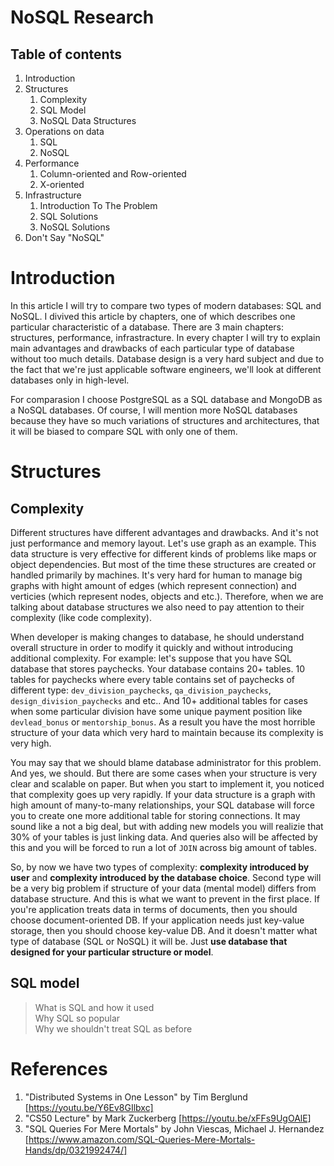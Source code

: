 # NoSQL Research

## Table of contents

 1. Introduction
 1. Structures
    1. Complexity
    1. SQL Model
    2. NoSQL Data Structures
 2. Operations on data
    1. SQL
    2. NoSQL
 2. Performance
    1. Column-oriented and Row-oriented
    2. X-oriented
 3. Infrastructure
    1. Introduction To The Problem
    2. SQL Solutions
    3. NoSQL Solutions
 4. Don't Say "NoSQL"
 
# Introduction

In this article I will try to compare two types of modern databases: SQL and NoSQL. I divived this article by chapters, one of which describes one particular characteristic of a database. There are 3 main chapters: structures, performance, infrastracture. In every chapter I will try to explain main advantages and drawbacks of each particular type of database without too much details. Database design is a very hard subject and due to the fact that we're just applicable software engineers, we'll look at different databases only in high-level.

For comparasion I choose PostgreSQL as a SQL database and MongoDB as a NoSQL databases. Of course, I will mention more NoSQL databases because they have so much variations of structures and architectures, that it will be biased to compare SQL with only one of them.

# Structures

## Complexity

Different structures have different advantages and drawbacks. And it's not just performance and memory layout. Let's use graph as an example. This data structure is very effective for different kinds of problems like maps or object dependencies. But most of the time these structures are created or handled primarily by machines. It's very hard for human to manage big graphs with hight amount of edges (which represent connection) and verticies (which represent nodes, objects and etc.). Therefore, when we are talking about database structures we also need to pay attention to their complexity (like code complexity).

When developer is making changes to database, he should understand overall structure in order to modify it quickly and without introducing additional complexity. For example: let's suppose that you have SQL database that stores paychecks. Your database contains 20+ tables. 10 tables for paychecks where every table contains set of paychecks of different type: `dev_division_paychecks`, `qa_division_paychecks`, `design_division_paychecks` and etc.. And 10+ additional tables for cases when some particular division have some unique payment position like `devlead_bonus` or `mentorship_bonus`. As a result you have the most horrible structure of your data which very hard to maintain because its complexity is very high. 

You may say that we should blame database administrator for this problem. And yes, we should. But there are some cases when your structure is very clear and scalable on paper. But when you start to implement it, you noticed that complexity goes up very rapidly. If your data structure is a graph with high amount of many-to-many relationships, your SQL database will force you to create one more additional table for storing connections. It may sound like a not a big deal, but with adding new models you will realizie that 30% of your tables is just linking data. And queries also will be affected by this and you will be forced to run a lot of `JOIN` across big amount of tables.

So, by now we have two types of complexity: **complexity introduced by user** and **complexity introduced by the database choice**. Second type will be a very big problem if structure of your data (mental model) differs from database structure. And this is what we want to prevent in the first place. If you're application treats data in terms of documents, then you should choose document-oriented DB. If your application needs just key-value storage, then you should choose key-value DB. And it doesn't matter what type of database (SQL or NoSQL) it will be. Just **use database that designed for your particular structure or model**.

## SQL model

 > What is SQL and how it used  
 > Why SQL so popular  
 > Why we shouldn't treat SQL as before
 

# References

 1. "Distributed Systems in One Lesson" by Tim Berglund [https://youtu.be/Y6Ev8GIlbxc]
 2. "CS50 Lecture" by Mark Zuckerberg [https://youtu.be/xFFs9UgOAlE]
 3. "SQL Queries For Mere Mortals" by John Viescas, Michael J. Hernandez [https://www.amazon.com/SQL-Queries-Mere-Mortals-Hands/dp/0321992474/]
